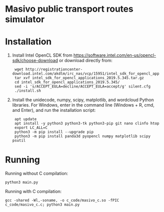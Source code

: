 # Masivo public transport routes simulator

Installation
============

1. Install Intel OpenCL SDK from https://software.intel.com/en-us/opencl-sdk/choose-download
or download directly from:
	
        wget http://registrationcenter-download.intel.com/akdlm/irc_nas/vcp/15951/intel_sdk_for_opencl_applications_2019.5.345.tar.gz
        tar xvf intel_sdk_for_opencl_applications_2019.5.345.tar.gz 
        cd intel_sdk_for_opencl_applications_2019.5.345/
        sed -i 's/ACCEPT_EULA=decline/ACCEPT_EULA=accept/g' silent.cfg 
        ./install.sh


2. Install the unidecode, numpy, scipy, matplotlib, and wordcloud
Python libraries. For Windows, enter in the command line (Windows +
R, cmd, and Enter), and run the installation script:
        
        apt update
        apt install -y python3 python3-tk python3-pip git nano clinfo htop
        export LC_ALL=C
        python3 -m pip install --upgrade pip
        python3 -m pip install panda3d pyopencl numpy matplotlib scipy psutil 


Running
=======

Running without C compilation:
    
    python3 main.py

Running with C compilation:
    
    gcc -shared -Wl,-soname, -o c_code/masivo_c.so -fPIC c_code/masivo_c.c; python3 main.py
